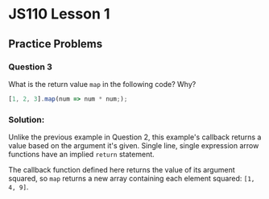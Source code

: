 # JS110 Lesson 1
## Practice Problems
### Question 3

What is the return value `map` in the following code? Why?

```js
[1, 2, 3].map(num => num * num;);
```

### Solution:
Unlike the previous example in Question 2, this example's callback returns a
value based on the argument it's given. Single line, single expression arrow
functions have an implied `return` statement.

The callback function defined here returns the value of its argument squared, so
`map` returns a new array containing each element squared: `[1, 4, 9]`.
